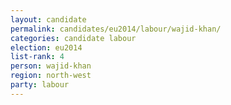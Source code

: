 ```yaml
---
layout: candidate
permalink: candidates/eu2014/labour/wajid-khan/
categories: candidate labour
election: eu2014
list-rank: 4
person: wajid-khan
region: north-west
party: labour
---
```

